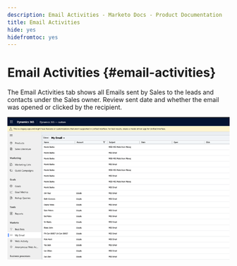 ```yaml
---
description: Email Activities - Marketo Docs - Product Documentation
title: Email Activities
hide: yes
hidefromtoc: yes
---
```

# Email Activities {#email-activities}

The Email Activities tab shows all Emails sent by Sales to the leads and contacts under the Sales owner. Review sent date and whether the email was opened or clicked by the recipient.

![](assets/email-activities-1.png)